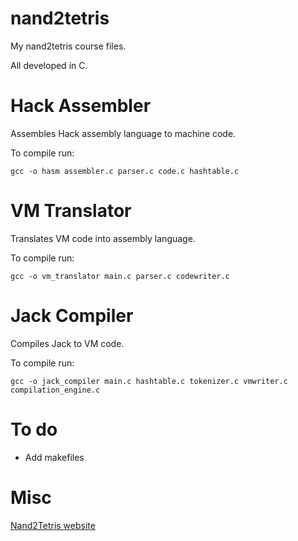 # nand2tetris

My nand2tetris course files.

All developed in C.

# Hack Assembler

Assembles Hack assembly language to machine code.

To compile run:
```
gcc -o hasm assembler.c parser.c code.c hashtable.c
```

# VM Translator
Translates VM code into assembly language.

To compile run:
```
gcc -o vm_translator main.c parser.c codewriter.c
```

# Jack Compiler
Compiles Jack to VM code.

To compile run:
```
gcc -o jack_compiler main.c hashtable.c tokenizer.c vmwriter.c compilation_engine.c
```

# To do

*  Add makefiles

# Misc

[Nand2Tetris website](https://www.nand2tetris.org/)